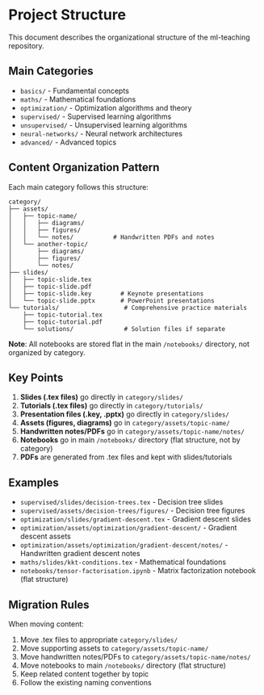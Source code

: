 # Project Structure

This document describes the organizational structure of the ml-teaching repository.

## Main Categories
- `basics/` - Fundamental concepts
- `maths/` - Mathematical foundations  
- `optimization/` - Optimization algorithms and theory
- `supervised/` - Supervised learning algorithms
- `unsupervised/` - Unsupervised learning algorithms
- `neural-networks/` - Neural network architectures
- `advanced/` - Advanced topics

## Content Organization Pattern

Each main category follows this structure:
```
category/
├── assets/
│   ├── topic-name/
│   │   ├── diagrams/
│   │   ├── figures/
│   │   └── notes/           # Handwritten PDFs and notes
│   └── another-topic/
│       ├── diagrams/
│       ├── figures/
│       └── notes/
├── slides/
│   ├── topic-slide.tex
│   ├── topic-slide.pdf
│   ├── topic-slide.key        # Keynote presentations
│   └── topic-slide.pptx       # PowerPoint presentations
└── tutorials/                  # Comprehensive practice materials
    ├── topic-tutorial.tex
    ├── topic-tutorial.pdf
    └── solutions/              # Solution files if separate
```

**Note**: All notebooks are stored flat in the main `/notebooks/` directory, not organized by category.

## Key Points
1. **Slides (.tex files)** go directly in `category/slides/`
2. **Tutorials (.tex files)** go directly in `category/tutorials/`
3. **Presentation files (.key, .pptx)** go directly in `category/slides/`
4. **Assets (figures, diagrams)** go in `category/assets/topic-name/`
5. **Handwritten notes/PDFs** go in `category/assets/topic-name/notes/`
6. **Notebooks** go in main `/notebooks/` directory (flat structure, not by category)
7. **PDFs** are generated from .tex files and kept with slides/tutorials

## Examples
- `supervised/slides/decision-trees.tex` - Decision tree slides
- `supervised/assets/decision-trees/figures/` - Decision tree figures
- `optimization/slides/gradient-descent.tex` - Gradient descent slides  
- `optimization/assets/optimization/gradient-descent/` - Gradient descent assets
- `optimization/assets/optimization/gradient-descent/notes/` - Handwritten gradient descent notes
- `maths/slides/kkt-conditions.tex` - Mathematical foundations
- `notebooks/tensor-factorisation.ipynb` - Matrix factorization notebook (flat structure)

## Migration Rules
When moving content:
1. Move .tex files to appropriate `category/slides/`
2. Move supporting assets to `category/assets/topic-name/`
3. Move handwritten notes/PDFs to `category/assets/topic-name/notes/`
4. Move notebooks to main `/notebooks/` directory (flat structure)
5. Keep related content together by topic
6. Follow the existing naming conventions